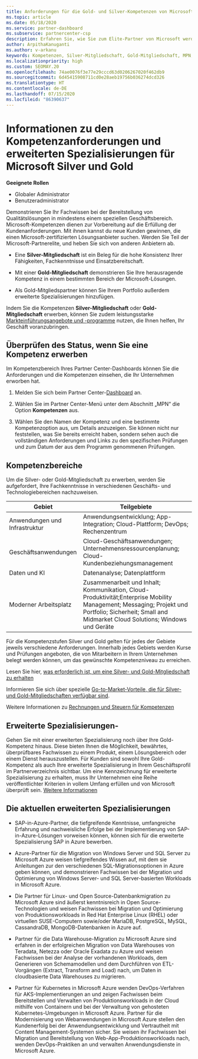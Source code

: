 ```yaml
---
title: Anforderungen für die Gold- und Silver-Kompetenzen von Microsoft
ms.topic: article
ms.date: 05/18/2020
ms.service: partner-dashboard
ms.subservice: partnercenter-csp
description: Erfahren Sie, wie Sie zum Elite-Partner von Microsoft werden und neue Kunden gewinnen können, indem Sie die Kompetenzanforderungen für die Gold- und Silver-Mitgliedschaftsstufen erfüllen.
author: ArpithaKanuganti
ms.author: v-arkanu
keywords: Kompetenzen, Silver-Mitgliedschaft, Gold-Mitgliedschaft, MPN, MAPS, Kenntnisse, Microsoft Partner Network, Network Mitgliedschaft, erweiterte Spezialisierung
ms.localizationpriority: high
ms.custom: SEOMAY.20
ms.openlocfilehash: 74ae0076f3e77e29cccd63d0206267020f462db9
ms.sourcegitcommit: 6d45415908711cd0e28aeb19756b036274dcd326
ms.translationtype: HT
ms.contentlocale: de-DE
ms.lasthandoff: 07/15/2020
ms.locfileid: "86390637"
---
```

# <a name="information-about-microsoft-silver-and-gold-competencies-and-advanced-specializations"></a>Informationen zu den Kompetenzanforderungen und erweiterten Spezialisierungen für Microsoft Silver und Gold

**Geeignete Rollen**
- Globaler Administrator
- Benutzeradministrator

Demonstrieren Sie Ihr Fachwissen bei der Bereitstellung von Qualitätslösungen in mindestens einem speziellen Geschäftsbereich. Microsoft-Kompetenzen dienen zur Vorbereitung auf die Erfüllung der Kundenanforderungen. Mit ihnen kannst du neue Kunden gewinnen, die einen Microsoft-zertifizierten Lösungsanbieter suchen. Werden Sie Teil der Microsoft-Partnerelite, und heben Sie sich von anderen Anbietern ab.

- Eine **Silver-Mitgliedschaft** ist ein Beleg für die hohe Konsistenz Ihrer Fähigkeiten, Fachkenntnisse und Einsatzbereitschaft.

- Mit einer **Gold-Mitgliedschaft** demonstrieren Sie Ihre herausragende Kompetenz in einem bestimmten Bereich der Microsoft-Lösungen.

- Als Gold-Mitgliedspartner können Sie Ihrem Portfolio außerdem erweiterte Spezialisierungen hinzufügen.

Indem Sie die Kompetenzen **Silver-Mitgliedschaft** oder **Gold-Mitgliedschaft** erwerben, können Sie zudem leistungsstarke [Markteinführungsangebote und -programme](mpn-learn-about-go-to-market-benefits.md) nutzen, die Ihnen helfen, Ihr Geschäft voranzubringen.

## <a name="check-your-status-as-you-earn-a-competency"></a>Überprüfen des Status, wenn Sie eine Kompetenz erwerben

Im Kompetenzbereich Ihres Partner Center-Dashboards können Sie die Anforderungen und die Kompetenzen einsehen, die Ihr Unternehmen erworben hat.

1. Melden Sie sich beim Partner Center-[Dashboard](https://partner.microsoft.com/dashboard/home) an.

2. Wählen Sie im Partner Center-Menü unter dem Abschnitt „MPN“ die Option **Kompetenzen** aus. 

3. Wählen Sie den Namen der Kompetenz und eine bestimmte Kompetenzoption aus, um Details anzuzeigen. Sie können nicht nur feststellen, was Sie bereits erreicht haben, sondern sehen auch die vollständigen Anforderungen und Links zu den spezifischen Prüfungen und zum Datum der aus dem Programm genommenen Prüfungen.

## <a name="competency-areas"></a>Kompetenzbereiche

Um die Silver- oder Gold-Mitgliedschaft zu erwerben, werden Sie aufgefordert, Ihre Fachkenntnisse in verschiedenen Geschäfts- und Technologiebereichen nachzuweisen.

|**Gebiet**            |**Teilgebiete**                    |
|--------------------|--------------------------------|
|Anwendungen und Infrastruktur|Anwendungsentwicklung; App-Integration; Cloud-Plattform; DevOps; Rechenzentrum|
|Geschäftsanwendungen |Cloud-Geschäftsanwendungen; Unternehmensressourcenplanung; Cloud-Kundenbeziehungsmanagement|
|Daten und KI|Datenanalyse; Datenplattform|
|Moderner Arbeitsplatz| Zusammenarbeit und Inhalt; Kommunikation, Cloud-Produktivität;Enterprise Mobility Management; Messaging; Projekt und Portfolio; Sicherheit; Small and Midmarket Cloud Solutions; Windows und Geräte|

Für die Kompetenzstufen Silver und Gold gelten für jedes der Gebiete jeweils verschiedene Anforderungen. Innerhalb jedes Gebiets werden Kurse und Prüfungen angeboten, die von Mitarbeitern in Ihrem Unternehmen belegt werden können, um das gewünschte Kompetenzniveau zu erreichen.


Lesen Sie hier, [was erforderlich ist, um eine Silver- und Gold-Mitgliedschaft zu erhalten](https://partner.microsoft.com/membership/competencies)

Informieren Sie sich über spezielle [Go-to-Market-Vorteile, die für Silver- und Gold-Mitgliedschaften verfügbar sind](mpn-learn-about-go-to-market-benefits.md). 

Weitere Informationen zu [Rechnungen und Steuern für Kompetenzen](mpn-view-print-maps-invoice.md)

## <a name="advanced-specializations"></a>Erweiterte Spezialisierungen-

Gehen Sie mit einer erweiterten Spezialisierung noch über Ihre Gold-Kompetenz hinaus. Diese bieten Ihnen die Möglichkeit, bewährtes, überprüfbares Fachwissen zu einem Produkt, einem Lösungsbereich oder einem Dienst herauszustellen. Für Kunden sind sowohl Ihre Gold-Kompetenz als auch Ihre erweiterte Spezialisierung in Ihrem Geschäftsprofil im Partnerverzeichnis sichtbar. Um eine Kennzeichnung für erweiterte Spezialisierung zu erhalten, muss Ihr Unternehmen eine Reihe veröffentlichter Kriterien in vollem Umfang erfüllen und von Microsoft überprüft sein. [Weitere Informationen](https://partner.microsoft.com/membership/competencies#tab-content-2) 

## <a name="the-current-advanced-specializations"></a>Die aktuellen erweiterten Spezialisierungen

- SAP-in-Azure-Partner, die tiefgreifende Kenntnisse, umfangreiche Erfahrung und nachweisliche Erfolge bei der Implementierung von SAP-in-Azure-Lösungen vorweisen können, können sich für die erweiterte Spezialisierung SAP in Azure bewerben.

- Azure-Partner für die Migration von Windows Server und SQL Server zu Microsoft Azure weisen tiefgreifendes Wissen auf, mit dem sie Anleitungen zur den verschiedenen SQL-Migrationsoptionen in Azure geben können, und demonstrieren Fachwissen bei der Migration und Optimierung von Windows Server- und SQL Server-basierten Workloads in Microsoft Azure. 

- Die Partner für Linux- und Open Source-Datenbankmigration zu Microsoft Azure sind äußerst kenntnisreich in Open Source-Technologien und weisen Fachwissen bei Migration und Optimierung von Produktionsworkloads in Red Hat Enterprise Linux (RHEL) oder virtuellen SUSE-Computern sowie/oder MariaDB, PostgreSQL, MySQL, CassandraDB, MongoDB-Datenbanken in Azure auf.

- Partner für die Data Warehouse-Migration zu Microsoft Azure sind erfahren in der erfolgreichen Migration von Data Warehouses von Teradata, Netezza oder Oracle Exadata zu Azure und weisen Fachwissen bei der Analyse der vorhandenen Workloads, dem Generieren von Schemamodellen und dem Durchführen von ETL-Vorgängen (Extract, Transform and Load) nach, um Daten in cloudbasierte Data Warehouses zu migrieren.

- Partner für Kubernetes in Microsoft Azure wenden DevOps-Verfahren für AKS-Implementierungen an und zeigen Fachwissen beim Bereitstellen und Verwalten von Produktionsworkloads in der Cloud mithilfe von Containern und bei der Verwaltung von gehosteten Kubernetes-Umgebungen in Microsoft Azure.
Partner für die Modernisierung von Webanwendungen in Microsoft Azure stellen den Kundenerfolg bei der Anwendungsentwicklung und Vertrautheit mit Content Management-Systemen sicher. Sie weisen ihr Fachwissen bei Migration und Bereitstellung von Web-App-Produktionsworkloads nach, wenden DevOps-Praktiken an und verwalten Anwendungsdienste in Microsoft Azure.
